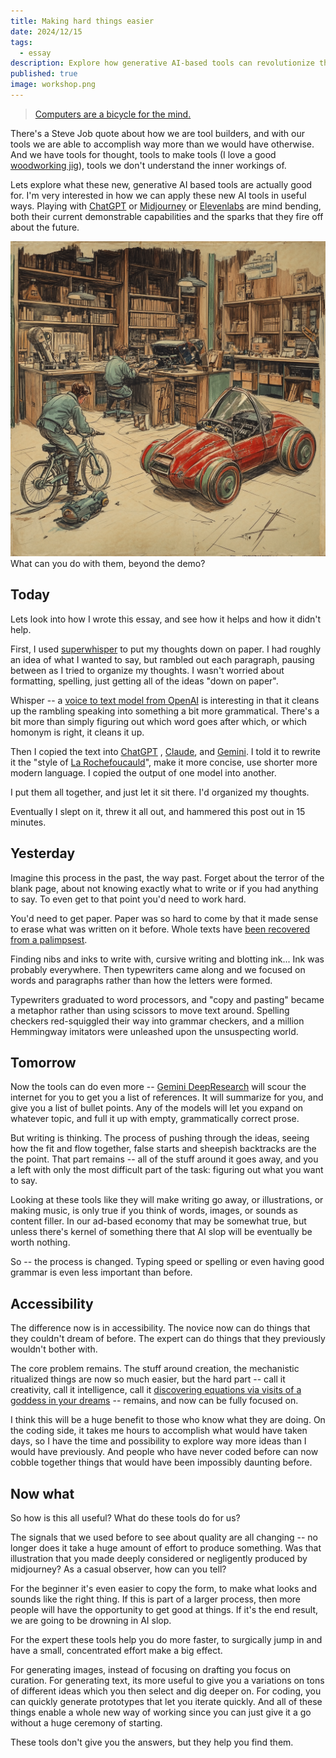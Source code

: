 ```yaml
---
title: Making hard things easier
date: 2024/12/15
tags:
  - essay
description: Explore how generative AI-based tools can revolutionize the way we work, making creative tasks more accessible and efficient for both novices and experts, while also highlighting the importance of critical thinking and creativity in the face of automation.
published: true
image: workshop.png
---
```

> [Computers are a bicycle for the mind.](https://www.themarginalian.org/2011/12/21/steve-jobs-bicycle-for-the-mind-1990/)

There's a Steve Job quote about how we are tool builders, and with our tools we are able to accomplish way more than we would have otherwise.  And we have tools for thought, tools to make tools (I love a good [woodworking jig](https://www.popularwoodworking.com/jigs-and-fixtures-projects/)), tools we don't understand the inner workings of.

Lets explore what these new, generative AI based tools are actually good for.  I'm very interested in how we can apply these new AI tools in useful ways.  Playing with [ChatGPT](https://chatgpt.com) or [Midjourney](https://www.midjourney.com/home) or [Elevenlabs](https://elevenlabs.io/) are mind bending, both their current demonstrable capabilities and the sparks that they fire off about the future.

![](../assets/bicyles.png)
What can you do with them, beyond the demo?

## Today

Lets look into how I wrote this essay, and see how it helps and how it didn't help.

First, I used [superwhisper](https://superwhisper.com/) to put my thoughts down on paper.  I had roughly an idea of what I wanted to say, but rambled out each paragraph, pausing between as I tried to organize my thoughts.  I wasn't worried about formatting, spelling, just getting all of the ideas "down on paper".

Whisper -- a [voice to text model from OpenAI](https://openai.com/index/whisper/) is interesting in that it cleans up the rambling speaking into something a bit more grammatical.  There's a bit more than simply figuring out which word goes after which, or which homonym is right, it cleans it up.

Then I copied the text into [ChatGPT](https://chatgpt.com/) , [Claude](https://claude.ai/new), and [Gemini](https://gemini.google.com/app).  I told it to rewrite it the "style of [La Rochefoucauld](https://www.goodreads.com/author/quotes/7428903.Fran_ois_de_La_Rochefoucauld)", make it more concise, use shorter more modern language.  I copied the output of one model into another.

I put them all together, and just let it sit there.  I'd organized my thoughts.  

Eventually I slept on it, threw it all out, and hammered this post out in 15 minutes.
## Yesterday 

Imagine this process in the past, the way past.  Forget about the terror of the blank page, about not knowing exactly what to write or if you had anything to say.  To even get to that point you'd need to work hard.

You'd need to get paper.  Paper was so hard to come by that it made sense to erase what was written on it before.  Whole texts have [been recovered from a palimpsest](https://spotlight.vatlib.it/palimpsests/feature/digital-recovery-of-removed-texts).

Finding nibs and inks to write with, cursive writing and blotting ink...  Ink was probably everywhere.  Then typewriters came along and we focused on words and paragraphs rather than how the letters were formed.

Typewriters graduated to word processors, and "copy and pasting" became a metaphor rather than using scissors to move text around.  Spelling checkers red-squiggled their way into grammar checkers, and a million Hemmingway imitators were unleashed upon the unsuspecting world.
## Tomorrow

Now the tools can do even more -- [Gemini DeepResearch](https://blog.google/products/gemini/google-gemini-deep-research/) will scour the internet for you to get you a list of references. It will summarize for you, and give you a list of bullet points.  Any of the models will let you expand on whatever topic, and full it up with empty, grammatically correct prose.

But writing is thinking.  The process of pushing through the ideas, seeing how the fit and flow together, false starts and sheepish backtracks are the the point.  That part remains -- all of the stuff around it goes away, and you a left with only the most difficult part of the task: figuring out what you want to say.

Looking at these tools like they will make writing go away, or illustrations, or making music, is only true if you think of words, images, or sounds as content filler.  In our ad-based economy that may be somewhat true, but unless there's kernel of something there that AI slop will be eventually be worth nothing.

So -- the process is changed.  Typing speed or spelling or even having good grammar is even less important than before.
## Accessibility 

The difference now is in accessibility.  The novice now can do things that they couldn't dream of before.  The expert can do things that they previously wouldn't bother with.

The core problem remains.  The stuff around creation, the mechanistic ritualized things are now so much easier, but the hard part -- call it creativity, call it intelligence, call it [discovering equations via visits of a goddess in your dreams](https://swarajyamag.com/culture/the-devi-in-ramanujans-dream-because-she-is-the-mind-beyond-mind) -- remains, and now can be fully focused on.

I think this will be a huge benefit to those who know what they are doing.  On the coding side, it takes me hours to accomplish what would have taken days, so I have the time and possibility to explore way more ideas than I would have previously.  And people who have never coded before can now cobble together things that would have been impossibly daunting before.

## Now what

So how is this all useful?  What do these tools do for us?

The signals that we used before to see about quality are all changing -- no longer does it take a huge amount of effort to produce something.  Was that illustration that you made deeply considered or negligently produced by midjourney?  As a casual observer, how can you tell?

For the beginner it's even easier to copy the form, to make what looks and sounds like the right thing.  If this is part of a larger process, then more people will have the opportunity to get good at things.  If it's the end result, we are going to be drowning in AI slop.

For the expert these tools help you do more faster, to surgically jump in and have a small, concentrated effort make a big effect.

For generating images, instead of focusing on drafting you focus on curation.  For generating text, its more useful to give you a variations on tons of different ideas which you then select and dig deeper on.  For coding, you can quickly generate prototypes that let you iterate quickly.  And all of these things enable a whole new way of working since you can just give it a go without a huge ceremony of starting.

These tools don't give you the answers, but they help you find them.